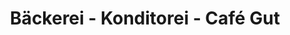 ---
title: "Bäckerei - Konditorei - Café Gut"
url: /willisau/baeckerei-konditorei-cafe-gut/
shop: Bäckerei
---